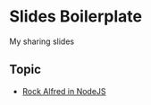 # Slides Boilerplate

My sharing slides


## Topic 

- [Rock Alfred in NodeJS](https://rwu823.github.io/slides/rock-alfred-in-node)
